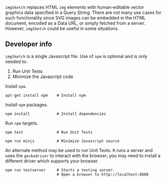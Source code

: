 `imgSketch` replaces HTML `img` elements with human-editable vector graphics data specified in a Query String. There are not many use cases for such functionality since SVG images can be embedded in the HTML document, encoded as a Data URL, or simply fetched from a server. However, `imgSketch` could be useful in some situations.

## Developer info

`imgSketch` is a single Javascript file. Use of `npm` is optional and is only needed to:

1. Run Unit Tests
1. Minimize the Javascript code

Install `npm`.

    apt-get install npm    # Install npm

Install `npm` packages.

    npm install            # Install dependencies

Run `npm` targets.

    npm test               # Run Unit Tests

    npm run minjs          # Minimize Javascript source

An alternate method may be used to run Unit Tests. It runs a server and uses the `geckodriver` to interact with the browser; you may need to install a different driver which supports your browser.

    npm run testserver     # Starts a testing server.
                           # Open a browser to http://localhost:8888

